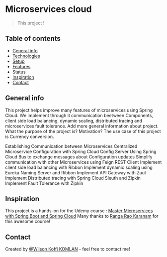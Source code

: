 # Microservices cloud
> This project  !

## Table of contents
* [General info](#general-info)
* [Technologies](#technologies)
* [Setup](#setup)
* [Features](#features)
* [Status](#status)
* [Inspiration](#inspiration)
* [Contact](#contact)

## General info
This project helps improve many features of microservices using Spring Cloud. We implement through it communication beetween Components, client side load balancing, dynamic scaling, distributed tracing and microservices fault tolerance.  Add more general information about project. What the purpose of the project is? Motivation?
The use case of this project is Currency conversion.


Establishing Communication between Microservices
Centralized Microservice Configuration with Spring Cloud Config Server
Using Spring Cloud Bus to exchange messages about Configuration updates
Simplify communication with other Microservices using Feign REST Client
Implement client side load balancing with Ribbon
Implement dynamic scaling using Eureka Naming Server and Ribbon
Implement API Gateway with Zuul
Implement Distributed tracing with Spring Cloud Sleuth and Zipkin
Implement Fault Tolerance with Zipkin


## Inspiration
This project is a hands-on for the Udemy course : [Master Microservices with Spring Boot and Spring Cloud](https://www.udemy.com/course/microservices-with-spring-boot-and-spring-cloud)
Many thanks to [Ranga Rao Karanam](https://www.linkedin.com/in/rangakaranam/) for this awesome course!

## Contact
Created by [@Wilson Koffi KOMLAN](https://www.linkedin.com/in/wilkom2009/) - feel free to contact me!
